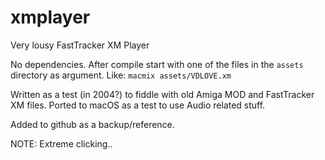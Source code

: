 # xmplayer
Very lousy FastTracker XM Player

No dependencies. After compile start with one of the files in the `assets` directory as argument.
Like: `macmix assets/VDLOVE.xm`

Written as a test (in 2004?) to fiddle with old Amiga MOD and FastTracker XM files.
Ported to macOS as a test to use Audio related stuff.

Added to github as a backup/reference.

NOTE: Extreme clicking..  